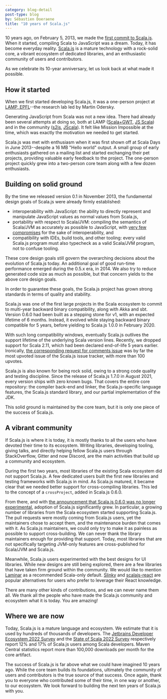```yaml
---
category: blog-detail
post-type: blog
by: Sébastien Doeraene
title: "10 years of Scala.js"
---
```


10 years ago, on February 5, 2013, we made the [first commit to Scala.js](https://github.com/scala-js/scala-js/commit/9ad7627c2418e5d345375705ca087a60e3aa2c22).
When it started, compiling Scala to JavaScript was a dream.
Today, it has become everyday reality.
[Scala.js](https://www.scala-js.org/) is a mature technology with a rock-solid core, a vibrant ecosystem of dedicated libraries, and an enthusiastic community of users and contributors.

As we celebrate its 10-year anniversary, let us look back at what made it possible.

## How it started

When we first started developing Scala.js, it was a one-person project at [LAMP, EPFL](https://www.epfl.ch/labs/lamp/)--the research lab led by Martin Odersky.

Generating JavaScript from Scala was not a new idea.
There had already been several attempts at doing so, both at LAMP ([Scala+GWT](https://scalagwt.github.io/), [JS Scala](https://infoscience.epfl.ch/record/179888/)) and in the community ([s2js](https://github.com/alvaroc1/s2js), [JScala](https://github.com/nau/jscala)).
It felt like Mission Impossible at the time, which was exactly the motivation we needed to get started.

Scala.js was met with enthusiasm when it was first shown off at Scala Days in June 2013--despite a 16 MB "Hello world" output.
A small group of early enthusiasts gathered on a mailing list and started exchanging their pet projects, providing valuable early feedback to the project.
The one-person project quickly grew into a two-person core team along with a few dozen enthusiasts.

## Building on solid ground

By the time we released version 0.1 in November 2013, the fundamental design goals of Scala.js were already firmly established:

* interoperability with JavaScript: the ability to directly represent and manipulate JavaScript values as normal values from Scala.js,
* portability with respect to Scala/JVM: compiling the semantics of Scala/JVM as accurately as possible to JavaScript, with [very few compromises](https://www.scala-js.org/doc/semantics.html) for the sake of interoperability, and
* compatibility with IDEs, build tools, and other tooling: every valid Scala.js program must also typecheck as a valid Scala/JVM program, not to confuse tooling.

These core design goals still govern the overarching decisions about the evolution of Scala.js today.
An additional goal of good run-time performance emerged during the 0.5.x era, in 2014.
We also try to reduce generated code size as much as possible, but that concern yields to the above core design goals.

In order to guarantee these goals, the Scala.js project has grown strong standards in terms of quality and stability.

Scala.js was one of the first large projects in the Scala ecosystem to commit to multi-year backward binary compatibility, along with Akka and sbt.
Version 0.6.0 had been built as a stepping stone for v1, with an expected lifetime of 6 months.
Instead, it evolved while staying backward binary compatible for 5 years, before yielding to Scala.js 1.0.0 in February 2020.

With such long compatibility windows, eventually Scala.js outlives the support lifetime of the underlying Scala version lines.
Recently, we dropped support for Scala 2.11, which had been declared end-of-life 5 years earlier.
Ironically, [the corresponding request for comments issue](https://github.com/scala-js/scala-js/issues/4759) was by far the most upvoted issue of the Scala.js issue tracker, with more than 100 upvotes.

Scala.js is also known for being rock solid, owing to a strong code quality and testing discipline.
Since the release of Scala.js 1.7.0 in August 2021, every version ships with zero known bugs.
That covers the entire core repository: the compiler back-end and linker, the Scala.js-specific language features, the Scala.js standard library, and our partial implementation of the JDK.

This solid ground is maintained by the core team, but it is only one piece of the success of Scala.js.

## A vibrant community

If Scala.js is where it is today, it is mostly thanks to all the users who have devoted their time to its ecosystem.
Writing libraries, developing tooling, giving talks, and directly helping fellow Scala.js users through StackOverflow, Gitter and now Discord, are the main activities that build up a community and ecosystem.

During the first two years, most libraries of the existing Scala ecosystem did not support Scala.js.
A few dedicated users built the first new libraries and testing frameworks with Scala.js in mind.
As Scala.js matured, it became clear that we needed better support for cross-compiling libraries.
This led to the concept of a `crossProject`, added in Scala.js 0.6.0.

From there, and with [the announcement that Scala.js 0.6.0 was no longer experimental](https://www.scala-lang.org/blog/2015/02/05/scala-js-no-longer-experimental.html), adoption of Scala.js significantly grew.
In particular, a growing number of libraries from the Scala ecosystem started supporting Scala.js.
The pull requests were mostly coming from Scala.js users, yet the maintainers chose to accept them, and the maintenance burden that comes with it.
As Scala.js maintainers, we could only try to make it as painless as possible to support cross-building.
We can never thank the library maintainers enough for providing that support.
Today, most libraries that are not specifically targeting JVM-only features are cross-published for Scala/JVM and Scala.js.

Meanwhile, Scala.js users experimented with the best designs for UI libraries.
While new designs are still being explored, there are a few libraries that have taken firm ground within the community.
We would like to mention [Laminar](https://laminar.dev/) as a recommended Scala-only default.
[Slinky](https://slinky.dev/) and [scalajs-react](https://github.com/japgolly/scalajs-react) are popular alternatives for users who prefer to leverage their React knowledge.

There are many other kinds of contributions, and we can never name them all.
We thank all the people who have made the Scala.js community and ecosystem what it is today.
You are amazing!

## Where we are now

Today, Scala.js is a mature language and ecosystem.
We estimate that it is used by hundreds of thousands of developers.
The [Jetbrains Developer Ecosystem 2022 Survey](https://www.jetbrains.com/lp/devecosystem-2022/scala/#what-are-your-compilation-targets-) and the [State of Scala 2022 Survey](https://www.scala-lang.org/blog/2022/12/14/scala-developer-survey-results-2022.html) respectively report 12% and 17% of Scala.js users among Scala developers.
Maven Central statistics report more than 100,000 downloads per month for the core artifact.

The success of Scala.js is far above what we could have imagined 10 years ago.
While the core team builds its foundations, ultimately the community of users and contributors is the true source of that success.
Once again, thank you to everyone who contributed some of their time, in one way or another, to our ecosystem.
We look forward to building the next ten years of Scala.js with you.
